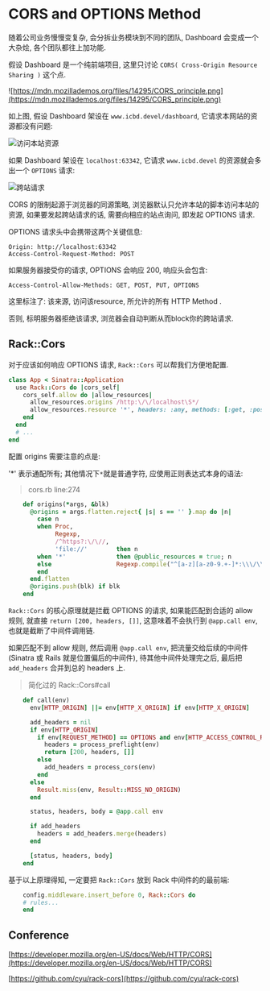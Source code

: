 # CORS and OPTIONS Method

随着公司业务慢慢变复杂, 会分拆业务模块到不同的团队, Dashboard 会变成一个大杂烩, 各个团队都往上加功能.

假设 Dashboard 是一个纯前端项目, 这里只讨论 `CORS( Cross-Origin Resource Sharing )` 这个点.

![https://mdn.mozillademos.org/files/14295/CORS_principle.png](https://mdn.mozillademos.org/files/14295/CORS_principle.png)

如上图, 假设 Dashboard 架设在 `www.icbd.devel/dashboard`, 它请求本网站的资源都没有问题:

![访问本站资源](/sinatra_demo/docs/正常请求.png)

如果 Dashboard 架设在 `localhost:63342`, 它请求 `www.icbd.devel` 的资源就会多出一个 `OPTIONS` 请求:

![跨站请求](/sinatra_demo/docs/跨站请求.png)

CORS 的限制起源于浏览器的同源策略, 浏览器默认只允许本站的脚本访问本站的资源, 如果要发起跨站请求的话, 需要向相应的站点询问, 即发起 OPTIONS 请求.

OPTIONS 请求头中会携带这两个关键信息:

```text
Origin: http://localhost:63342
Access-Control-Request-Method: POST
```

如果服务器接受你的请求, OPTIONS 会响应 200, 响应头会包含:

```text
Access-Control-Allow-Methods: GET, POST, PUT, OPTIONS
```

这里标注了: 该来源, 访问该resource, 所允许的所有 HTTP Method . 

否则, 标明服务器拒绝该请求, 浏览器会自动判断从而block你的跨站请求.

## Rack::Cors

对于应该如何响应 OPTIONS 请求, `Rack::Cors` 可以帮我们方便地配置.

```ruby
class App < Sinatra::Application
  use Rack::Cors do |cors_self|
    cors_self.allow do |allow_resources|
      allow_resources.origins /http:\/\/localhost\S*/
      allow_resources.resource '*', headers: :any, methods: [:get, :post, :put, :options]
    end
  end
  # ...
end 
```

配置 origins 需要注意的点是: 

'*' 表示通配所有; 其他情况下`*`就是普通字符, 应使用正则表达式本身的语法:

> cors.rb line:274

```ruby
    def origins(*args, &blk)
      @origins = args.flatten.reject{ |s| s == '' }.map do |n|
        case n
        when Proc,
             Regexp,
             /^https?:\/\//,
             'file://'        then n
        when '*'              then @public_resources = true; n
        else                  Regexp.compile("^[a-z][a-z0-9.+-]*:\\\/\\\/#{Regexp.quote(n)}$")
        end
      end.flatten
      @origins.push(blk) if blk
    end
```

`Rack::Cors` 的核心原理就是拦截 OPTIONS 的请求, 
如果能匹配到合适的 allow 规则, 就直接 `return [200, headers, []]`, 这意味着不会执行到 `@app.call env`, 也就是截断了中间件调用链.

如果匹配不到 allow 规则, 然后调用 `@app.call env`, 把流量交给后续的中间件(Sinatra 或 Rails 就是位置偏后的中间件), 待其他中间件处理完之后, 最后把 `add_headers` 合并到总的 headers 上.

> 简化过的 Rack::Cors#call

```ruby
    def call(env)
      env[HTTP_ORIGIN] ||= env[HTTP_X_ORIGIN] if env[HTTP_X_ORIGIN]

      add_headers = nil
      if env[HTTP_ORIGIN]
        if env[REQUEST_METHOD] == OPTIONS and env[HTTP_ACCESS_CONTROL_REQUEST_METHOD]
          headers = process_preflight(env)
          return [200, headers, []]
        else
          add_headers = process_cors(env)
        end
      else
        Result.miss(env, Result::MISS_NO_ORIGIN)
      end

      status, headers, body = @app.call env

      if add_headers
        headers = add_headers.merge(headers)
      end

      [status, headers, body]
    end
```

基于以上原理得知, 一定要把 `Rack::Cors` 放到 Rack 中间件的的最前端:  

```ruby
    config.middleware.insert_before 0, Rack::Cors do
    # rules... 
    end
```

## Conference

[https://developer.mozilla.org/en-US/docs/Web/HTTP/CORS](https://developer.mozilla.org/en-US/docs/Web/HTTP/CORS)

[https://github.com/cyu/rack-cors](https://github.com/cyu/rack-cors)
